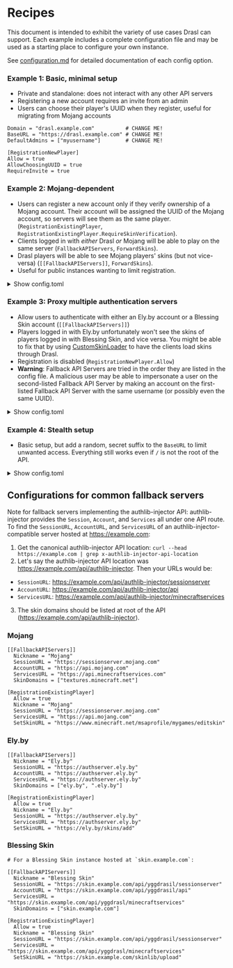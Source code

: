 # Recipes

This document is intended to exhibit the variety of use cases Drasl can support.
Each example includes a complete configuration file and may be used as a starting place to configure your own instance.

See [configuration.md](./configuration.md) for detailed documentation of each config option.

### Example 1: Basic, minimal setup

- Private and standalone: does not interact with any other API servers
- Registering a new account requires an invite from an admin
- Users can choose their player's UUID when they register, useful for migrating from Mojang accounts

```
Domain = "drasl.example.com"          # CHANGE ME!
BaseURL = "https://drasl.example.com" # CHANGE ME!
DefaultAdmins = ["myusername"]        # CHANGE ME!

[RegistrationNewPlayer]
Allow = true
AllowChoosingUUID = true
RequireInvite = true
```

### Example 2: Mojang-dependent

- Users can register a new account only if they verify ownership of a Mojang account. Their account will be assigned the UUID of the Mojang account, so servers will see them as the same player. (`RegistrationExistingPlayer`, `RegistrationExistingPlayer.RequireSkinVerification`).
- Clients logged in with _either_ Drasl _or_ Mojang will be able to play on the same server (`FallbackAPIServers`, `ForwardSkins`).
- Drasl players will be able to see Mojang players' skins (but not vice-versa) (`[[FallbackAPIServers]]`, `ForwardSkins`).
- Useful for public instances wanting to limit registration.

<details>
<summary>Show config.toml</summary>

```
Domain = "drasl.example.com"          # CHANGE ME!
BaseURL = "https://drasl.example.com" # CHANGE ME!
DefaultAdmins = ["myusername"]        # CHANGE ME!

ForwardSkins = true
AllowChangingPlayerName = false

[RegistrationNewPlayer]
Allow = false

[RegistrationExistingPlayer]
  Allow = true
  Nickname = "Mojang"
  SessionURL = "https://sessionserver.mojang.com"
  ServicesURL = "https://api.mojang.com"
  SetSkinURL = "https://www.minecraft.net/msaprofile/mygames/editskin"
  RequireSkinVerification = true

[[FallbackAPIServers]]
  Nickname = "Mojang"
  SessionURL = "https://sessionserver.mojang.com"
  AccountURL = "https://api.mojang.com"
  ServicesURL = "https://api.minecraftservices.com"
  SkinDomains = ["textures.minecraft.net"]
  CacheTTLSeconds = 60
```

</details>

### Example 3: Proxy multiple authentication servers

- Allow users to authenticate with either an Ely.by account or a Blessing Skin account (`[[FallbackAPIServers]]`)
- Players logged in with Ely.by unfortunately won't see the skins of players logged in with Blessing Skin, and vice versa. You might be able to fix that by using [CustomSkinLoader](https://github.com/xfl03/MCCustomSkinLoader) to have the clients load skins through Drasl.
- Registration is disabled (`RegistrationNewPlayer.Allow`)
- **Warning**: Fallback API Servers are tried in the order they are listed in the config file. A malicious user may be able to impersonate a user on the second-listed Fallback API Server by making an account on the first-listed Fallback API Server with the same username (or possibly even the same UUID).

<details>
<summary>Show config.toml</summary>

```
Domain = "drasl.example.com"          # CHANGE ME!
BaseURL = "https://drasl.example.com" # CHANGE ME!
DefaultAdmins = ["myusername"]        # CHANGE ME!

[RegistrationNewPlayer]
Allow = false

[[FallbackAPIServers]]
  Nickname = "Ely.by"
  SessionURL = "https://account.ely.by/api/authlib-injector/sessionserver"
  AccountURL = "https://account.ely.by/api/authlib-injector/api"
  ServicesURL = "https://account.ely.by/api/authlib-injector/minecraftservices"
  SkinDomains = ["ely.by", ".ely.by"]

[[FallbackAPIServers]]
  Nickname = "Blessing Skin"
  SessionURL = "https://skin.example.net/api/yggdrasil/sessionserver"
  AccountURL = "https://skin.example.net/api/yggdrasil/api"
  ServicesURL = "https://skin.example.net/api/yggdrasl/minecraftservices"
  SkinDomains = ["skin.example.net"]
```

</details>

### Example 4: Stealth setup

- Basic setup, but add a random, secret suffix to the `BaseURL` to limit unwanted access. Everything still works even if `/` is not the root of the API.

<details>

<summary>Show config.toml</summary>

```
Domain = "drasl.example.com"                  # CHANGE ME!
BaseURL = "https://drasl.example.com/jaek7iNe # CHANGE ME!
DefaultAdmins = ["myusername"]                # CHANGE ME!

[RegistrationNewPlayer]
Allow = true
AllowChoosingUUID = true
RequireInvite = true
```

</details>

## Configurations for common fallback servers

Note for fallback servers implementing the authlib-injector API: authlib-injector provides the `Session`, `Account`, and `Services` all under one API route. To find the `SessionURL`, `AccountURL`, and `ServicesURL` of an authlib-injector-compatible server hosted at https://example.com:

1. Get the canonical authlib-injector API location: `curl --head https://example.com | grep x-authlib-injector-api-location`
2. Let's say the authlib-injector API location was https://example.com/api/authlib-injector. Then your URLs would be:
  - `SessionURL`: https://example.com/api/authlib-injector/sessionserver
  - `AccountURL`: https://example.com/api/authlib-injector/api
  - `ServicesURL`: https://example.com/api/authlib-injector/minecraftservices
3. The skin domains should be listed at root of the API (https://example.com/api/authlib-injector).

### Mojang

```
[[FallbackAPIServers]]
  Nickname = "Mojang"
  SessionURL = "https://sessionserver.mojang.com"
  AccountURL = "https://api.mojang.com"
  ServicesURL = "https://api.minecraftservices.com"
  SkinDomains = ["textures.minecraft.net"]

[RegistrationExistingPlayer]
  Allow = true
  Nickname = "Mojang"
  SessionURL = "https://sessionserver.mojang.com"
  ServicesURL = "https://api.mojang.com"
  SetSkinURL = "https://www.minecraft.net/msaprofile/mygames/editskin"
```

### Ely.by

```
[[FallbackAPIServers]]
  Nickname = "Ely.by"
  SessionURL = "https://authserver.ely.by"
  AccountURL = "https://authserver.ely.by"
  ServicesURL = "https://authserver.ely.by"
  SkinDomains = ["ely.by", ".ely.by"]

[RegistrationExistingPlayer]
  Allow = true
  Nickname = "Ely.by"
  SessionURL = "https://authserver.ely.by"
  ServicesURL = "https://authserver.ely.by"
  SetSkinURL = "https://ely.by/skins/add"
```

### Blessing Skin

```
# For a Blessing Skin instance hosted at `skin.example.com`:

[[FallbackAPIServers]]
  Nickname = "Blessing Skin"
  SessionURL = "https://skin.example.com/api/yggdrasil/sessionserver"
  AccountURL = "https://skin.example.com/api/yggdrasil/api"
  ServicesURL = "https://skin.example.com/api/yggdrasl/minecraftservices"
  SkinDomains = ["skin.example.com"]

[RegistrationExistingPlayer]
  Allow = true
  Nickname = "Blessing Skin"
  SessionURL = "https://skin.example.com/api/yggdrasil/sessionserver"
  ServicesURL = "https://skin.example.com/api/yggdrasl/minecraftservices"
  SetSkinURL = "https://skin.example.com/skinlib/upload"

```
